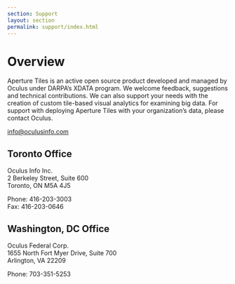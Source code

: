 ```yaml
---
section: Support
layout: section
permalink: support/index.html
---
```


# Overview #

Aperture Tiles is an active open source product developed and managed by Oculus under DARPA’s XDATA program. We welcome feedback, suggestions and technical contributions. We can also support your needs with the creation of custom tile-based visual analytics for examining big data. For support with deploying Aperture Tiles with your organization’s data, please contact Oculus.

<info@oculusinfo.com>

## Toronto Office ##

Oculus Info Inc.<br>
2 Berkeley Street, Suite 600<br>
Toronto, ON  M5A 4J5

Phone: 416-203-3003<br>
Fax: 416-203-0646

## Washington, DC Office ##

Oculus Federal Corp.<br>
1655 North Fort Myer Drive, Suite 700<br>
Arlington, VA 22209

Phone: 703-351-5253